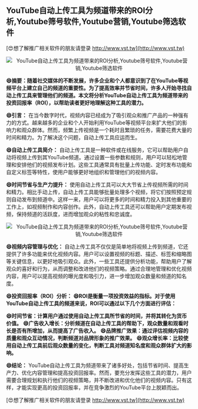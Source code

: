 ## **YouTube自动上传工具为频道带来的ROI分析,Youtube筛号软件,Youtube营销,Youtube筛选软件**

[😍想了解推广相关软件的朋友请登录 http://www.vst.tw](http://www.vst.tw)

 <center><img src="https://vst.tw/MP4/tuiguang/png/8.png" alt="YouTube自动上传工具为频道带来的ROI分析,Youtube筛号软件,Youtube营销,Youtube筛选软件"></center>

**😄摘要：随着社交媒体的不断发展，许多企业和个人都意识到了在YouTube等视频平台上建立自己的频道的重要性。为了提高效率并节省时间，许多人开始寻找自动上传工具来管理他们的频道。本文将分析YouTube自动上传工具为频道带来的投资回报率（ROI），以帮助读者更好地理解这种工具的潜力。**

**😄引言：**
在当今数字时代，视频内容已经成为了吸引观众和推广产品的一种强有力的方式。越来越多的企业和个人开始利用YouTube等视频平台来扩大他们的影响力和观众群体。然而，频繁上传视频是一个耗时且繁琐的任务，需要花费大量的时间和精力。为了解决这个问题，自动上传工具应运而生。

**😄自动上传工具简介：**
自动上传工具是一种软件或在线服务，它可以帮助用户自动将视频上传到其YouTube频道。通过设置一些参数和规则，用户可以轻松地管理和安排他们的视频发布计划。这些工具通常具有批量上传功能、定时发布功能和自定义标签等特性，使用户能够更好地组织和管理他们的视频内容。

**😄时间节省与生产力提升：**
使用自动上传工具可以大大节省上传视频所需的时间和精力。相比手动上传，自动上传工具能够批量处理多个视频，将它们按照预定规则自动发布到频道中。这样一来，用户可以将更多的时间和精力投入到其他重要的工作上，如视频制作和内容创作。此外，自动上传工具还可以帮助用户定期发布视频，保持频道的活跃度，进而增加观众的粘性和忠诚度。

 <center><img src="https://vst.tw/MP4/tuiguang/png/2.png" alt="YouTube自动上传工具为频道带来的ROI分析,Youtube筛号软件,Youtube营销,Youtube筛选软件"></center>

**😄视频内容管理与优化：**
自动上传工具不仅仅是简单地将视频上传到频道，它还提供了许多功能来优化视频内容。用户可以设置视频的标题、描述、标签和缩略图等关键信息，以更好地吸引观众。此外，一些工具还提供分析功能，帮助用户了解观众的喜好和行为，从而调整和改进他们的视频策略。通过合理地管理和优化视频内容，用户可以提高视频的曝光度和吸引力，进一步增加观众数量和频道的知名度。

**😄投资回报率（ROI）分析：**
**😄ROI是衡量一项投资效益的指标。对于使用YouTube自动上传工具的频道来说，ROI可以通过以下几个方面进行评估：**

**😄时间节省：计算用户通过使用自动上传工具所节省的时间，并将其转化为货币价值。**
**😄广告收入增长：分析频道在自动上传工具的帮助下，观众数量和观看时长是否有所增加，从而提高了广告收入。**
**😄品牌推广效果：通过评估视频内容的质量和观众互动情况，判断频道对品牌形象的推广效果。**
**😄观众增长率：比较使用自动上传工具前后观众数量的变化，判断工具对频道知名度和观众群体扩大的影响。**

**😄结论：**
YouTube自动上传工具为频道带来了诸多好处，包括节省时间、提高生产力、优化内容管理和提高投资回报率。然而，要充分发挥这些工具的潜力，用户需要合理规划和执行他们的视频策略，并不断改进和优化他们的视频内容。只有这样，才能实现更高的投资回报率，并在竞争激烈的YouTube平台上脱颖而出。

[😍想了解推广相关软件的朋友请登录 http://www.vst.tw](http://www.vst.tw)




